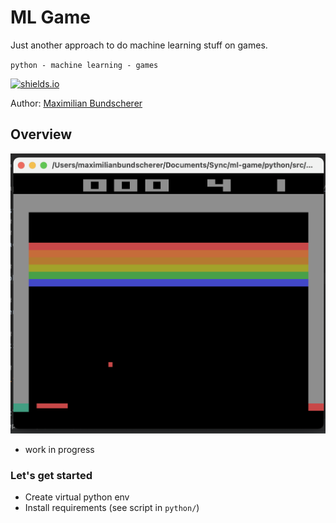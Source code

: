 # ML Game

Just another approach to do machine learning stuff on games.

``python - machine learning - games``

[![shields.io](https://img.shields.io/badge/license-Apache2-blue.svg)](http://www.apache.org/licenses/LICENSE-2.0.txt)

Author: [Maximilian Bundscherer](https://bundscherer-online.de)

## Overview

![](./doc-img/sample.png)

- work in progress

### Let's get started

- Create virtual python env
- Install requirements (see script in ``python/``)
